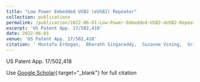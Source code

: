 ```yaml
---
title: "Low Power Embedded USB2 (eUSB2) Repeater"
collection: publications
permalink: /publication/2022-06-01-Low-Power-Embedded-USB2-eUSB2-Repeater
excerpt: 'US Patent App. 17/502,418'
date: 2022-06-01
venue: 'US Patent App. 17/502,418'
citation: ' Mustafa Erdogan,  Bharath Singareddy,  Suzanne Vining,  Srijan Rastogi,  Sirish Oruganti,  Douglas Wente, &quot;Low Power Embedded USB2 (eUSB2) Repeater.&quot; US Patent App. 17/502,418, 2022.'
---
```

US Patent App. 17/502,418

Use [Google Scholar](https://scholar.google.com/scholar?q=Low+Power+Embedded+USB2+(eUSB2)+Repeater){:target="_blank"} for full citation